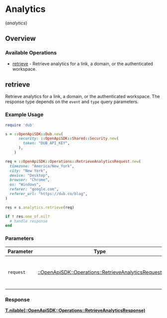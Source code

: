 # Analytics
(*analytics*)

## Overview

### Available Operations

* [retrieve](#retrieve) - Retrieve analytics for a link, a domain, or the authenticated workspace.

## retrieve

Retrieve analytics for a link, a domain, or the authenticated workspace. The response type depends on the `event` and `type` query parameters.

### Example Usage

```ruby
require 'dub'

s = ::OpenApiSDK::Dub.new(
      security: ::OpenApiSDK::Shared::Security.new(
        token: "DUB_API_KEY",
      ),
    )

req = ::OpenApiSDK::Operations::RetrieveAnalyticsRequest.new(
  timezone: "America/New_York",
  city: "New York",
  device: "Desktop",
  browser: "Chrome",
  os: "Windows",
  referer: "google.com",
  referer_url: "https://dub.co/blog",
)

res = s.analytics.retrieve(req)

if ! res.one_of.nil?
  # handle response
end

```

### Parameters

| Parameter                                                                                                 | Type                                                                                                      | Required                                                                                                  | Description                                                                                               |
| --------------------------------------------------------------------------------------------------------- | --------------------------------------------------------------------------------------------------------- | --------------------------------------------------------------------------------------------------------- | --------------------------------------------------------------------------------------------------------- |
| `request`                                                                                                 | [::OpenApiSDK::Operations::RetrieveAnalyticsRequest](../../models/operations/retrieveanalyticsrequest.md) | :heavy_check_mark:                                                                                        | The request object to use for the request.                                                                |

### Response

**[T.nilable(::OpenApiSDK::Operations::RetrieveAnalyticsResponse)](../../models/operations/retrieveanalyticsresponse.md)**

